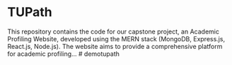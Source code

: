 # TUPath
This repository contains the code for our capstone project, an Academic Profiling Website, developed using the MERN stack (MongoDB, Express.js, React.js, Node.js). The website aims to provide a comprehensive platform for academic profiling...
#   d e m o t u p a t h  
 